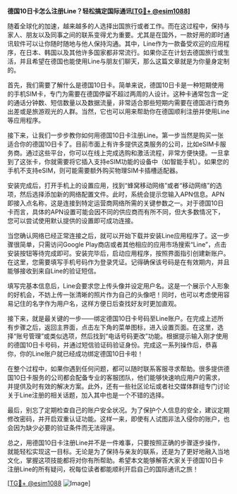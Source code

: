 **德国10日卡怎么注册Line？轻松搞定国际通讯[[TG💪+ @esim1088](https://t.me/s/esim1088)]**

随着全球化的加速，越来越多的人选择出国旅行或者工作。而在这过程中，保持与家人、朋友以及同事之间的联系变得尤为重要。尤其是在国外，一款好用的即时通讯软件可以让你随时随地与他人保持沟通。其中，Line作为一款备受欢迎的应用程序，在日本、韩国以及其他许多国家都非常流行。如果你正在计划去德国旅行或生活，并且希望在德国也能使用Line与朋友们聊天，那么这篇文章就是为你量身定制的。

首先，我们需要了解什么是德国10日卡。简单来说，德国10日卡是一种短期使用的手机SIM卡，专门为需要在德国停留不超过两周的人设计。这种卡通常包含一定的通话分钟数、短信数量以及数据流量，非常适合那些短期内需要在德国进行商务出差或是旅游观光的人群。当然，它也可以用来帮助你在德国顺利注册并使用Line等应用程序。

接下来，让我们一步步教你如何用德国10日卡注册Line。第一步当然是购买一张适合你的德国10日卡了。目前市面上有许多提供这类服务的公司，比如eSIM卡服务商。通过这些平台，你可以在线上完成选购和激活流程，非常方便快捷。一旦拿到了这张卡，你就需要将它插入支持eSIM功能的设备中（如智能手机）。如果您的手机不支持eSIM，则可能需要额外购买物理SIM卡插槽适配器。

安装完成后，打开手机上的设置应用，找到“蜂窝移动网络”或者“移动网络”的选项，然后选择添加新的网络配置文件。此时，系统会提示您输入APN信息。APN即接入点名称，这是连接到特定运营商网络所需的关键参数之一。对于德国10日卡而言，具体的APN设置可能会因不同的供应商而有所不同，但大多数情况下，您可以尝试使用默认提供的设置即可成功连接。

当您确认网络已经正常连接之后，就可以开始下载并安装Line应用程序了。这一步骤很简单，只需访问Google Play商店或者其他相应的应用市场搜索“Line”，点击安装按钮等待完成即可。安装完毕后，启动应用程序，按照界面指引创建新账户。在这里，您需要填写手机号码作为登录凭证。记得确保该号码是在有效期内，并且能够接收到来自Line的验证短信。

填写完基本信息后，Line会要求您上传头像并设定用户名。这是一个展示个人形象的好机会，不妨上传一张清晰的照片作为自己的头像吧！同时，也可以考虑使用容易记住的名字作为用户名，这样方便日后查找好友时更加直观。

接下来，就是最关键的一步——绑定德国10日卡号码至Line账户。在完成上述所有步骤之后，返回主界面，点击左下角的菜单图标，进入设置页面。在这里，选择“账号管理”或类似选项，然后找到“电话号码更改”功能。根据提示输入刚才使用的德国10日卡号码，并通过短信验证码验证身份。完成这一系列操作后，恭喜你，你的Line账户就已经成功绑定德国10日卡啦！

在整个过程中，如果你遇到任何问题，都可以随时联系客服寻求帮助。很多提供德国10日卡服务的公司都会配备专业的客服团队，他们能够快速响应用户的需求，并提供及时有效的解决方案。此外，还有一些社区论坛或者社交媒体群组专门讨论关于Line注册的相关话题，加入其中也是一个不错的选择。

最后，别忘了定期检查自己的账户安全状况。为了保护个人信息的安全，建议定期修改密码，并开启双重认证功能。这样一来，即使有人试图非法入侵你的账户，也会因为缺少必要的验证条件而无法得逞。

总之，用德国10日卡注册Line并不是一件难事，只要按照正确的步骤逐步操作，就能轻松实现这一目标。无论是为了保持与亲友的联系，还是为了更好地融入当地文化，掌握这项技能都将对你有所帮助。希望本文能够解答大家关于德国10日卡注册Line的所有疑问，祝每位读者都能顺利开启自己的国际通讯之旅！

[[TG💪+ @esim1088](https://t.me/s/esim1088) ![Image](https://i.postimg.cc/4NQfJmqS/Snipaste-2025-05-13-00-14-12.png)]